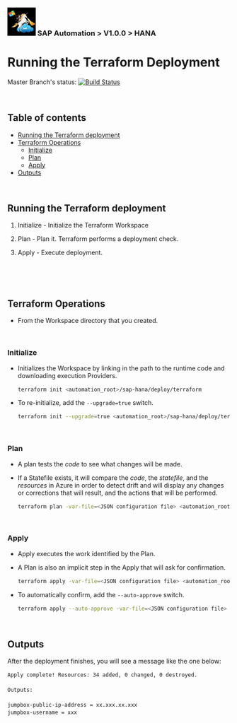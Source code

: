 ### <img src="../../documentation/assets/UnicornSAPBlack256x256.png" width="64px"> SAP Automation > V1.0.0 > HANA <!-- omit in toc -->
# Running the Terraform Deployment <!-- omit in toc -->

Master Branch's status: [![Build Status](https://dev.azure.com/azuresaphana/Azure-SAP-HANA/_apis/build/status/Azure.sap-hana.v2?branchName=master)](https://dev.azure.com/azuresaphana/Azure-SAP-HANA/_build/latest?definitionId=6&branchName=master)

<br>

## Table of contents <!-- omit in toc -->
- [Running the Terraform deployment](#running-the-terraform-deployment)
- [Terraform Operations](#terraform-operations)
  - [Initialize](#initialize)
  - [Plan](#plan)
  - [Apply](#apply)
- [Outputs](#outputs)

<br>

## Running the Terraform deployment


1. Initialize - Initialize the Terraform Workspace

2. Plan - Plan it. Terraform performs a deployment check.

3. Apply - Execute deployment.

<br><br><br>

## Terraform Operations

- From the Workspace directory that you created.

<br>

### Initialize

- Initializes the Workspace by linking in the path to the runtime code and downloading execution Providers.

  ```bash
  terraform init <automation_root>/sap-hana/deploy/terraform
  ```

- To re-initialize, add the `--upgrade=true` switch.

  ```bash
  terraform init --upgrade=true <automation_root>/sap-hana/deploy/terraform
  ```

<br>

### Plan

- A plan tests the *code* to see what changes will be made.
- If a Statefile exists, it will compare the *code*, the *statefile*, and the *resources* in Azure in order to detect drift and will display any changes or corrections that will result, and the actions that will be performed.

  ```bash
  terraform plan -var-file=<JSON configuration file> <automation_root>/sap-hana/deploy/terraform
  ```

<br>

### Apply

- Apply executes the work identified by the Plan.
- A Plan is also an implicit step in the Apply that will ask for confirmation.

  ```bash
  terraform apply -var-file=<JSON configuration file> <automation_root>/sap-hana/deploy/terraform
  ```

- To automatically confirm, add the `--auto-approve` switch.

  ```bash
  terraform apply --auto-approve -var-file=<JSON configuration file> <automation_root>/sap-hana/deploy/terraform
  ```

<br>

## Outputs

After the deployment finishes, you will see a message like the one below:

```bash
Apply complete! Resources: 34 added, 0 changed, 0 destroyed.

Outputs:

jumpbox-public-ip-address = xx.xxx.xx.xxx
jumpbox-username = xxx
``` 
